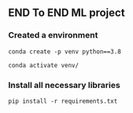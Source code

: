 ## END To END ML project

### Created a environment
```
conda create -p venv python==3.8

conda activate venv/

```
### Install all necessary libraries
```
pip install -r requirements.txt
```